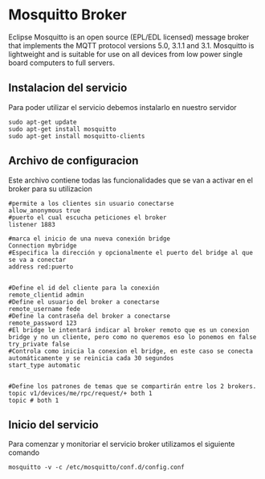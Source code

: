 # Mosquitto Broker

Eclipse Mosquitto is an open source (EPL/EDL licensed) message broker that implements the MQTT protocol versions 5.0, 3.1.1 and 3.1. Mosquitto is lightweight and is suitable for use on all devices from low power single board computers to full servers. 

## Instalacion del servicio

Para poder utilizar el servicio debemos instalarlo en nuestro servidor

```
sudo apt-get update
sudo apt-get install mosquitto
sudo apt-get install mosquitto-clients
```

## Archivo de configuracion

Este archivo contiene todas las funcionalidades que se van a activar en el broker para su utilizacion

```
#permite a los clientes sin usuario conectarse
allow_anonymous true
#puerto el cual escucha peticiones el broker
listener 1883
 
#marca el inicio de una nueva conexión bridge
Connection mybridge
#Especifica la dirección y opcionalmente el puerto del bridge al que se va a conectar
address red:puerto

 
#Define el id del cliente para la conexión
remote_clientid admin
#Define el usuario del broker a conectarse
remote_username fede
#Define la contraseña del broker a conectarse
remote_password 123
#El bridge le intentará indicar al broker remoto que es un conexion bridge y no un cliente, pero como no queremos eso lo ponemos en false
try_private false
#Controla como inicia la conexion el bridge, en este caso se conecta automáticamente y se reinicia cada 30 segundos
start_type automatic
 

#Define los patrones de temas que se compartirán entre los 2 brokers.
topic v1/devices/me/rpc/request/+ both 1
topic # both 1
```

## Inicio del servicio

Para comenzar y monitoriar el servicio broker utilizamos el siguiente comando

```
mosquitto -v -c /etc/mosquitto/conf.d/config.conf
```